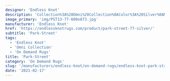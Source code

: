 ```yaml
---
designer: 'Endless Knot'
description: 'Collection%3A%20Omni%20Collection%0AColor%3A%20Silver%0AMaterial%3A%20100%25%20WoolPile%3A%201/8%22Width%3A%2013%272%22%2C%2016%274%22Style%3A%20Flatweave%2C%20Geometric'
image_primary: 'img/PST13-77-600x873.jpg'
manufacturer: 'Endless Knot'
href: 'https://endlessknotrugs.com/product/park-street-77-silver/'
subtitle: 'Park-Street'
tags:
  - 'Endless Knot'
  - 'Omni Collection'
  - 'On Demand Rugs'
title: 'Park-Street'
category: 'On Demand Rugs'
slug: '/manufacturers/endless-knot/on-demand-rugs/endless-knot-park-street'
date: '2021-02-17'
---
```

